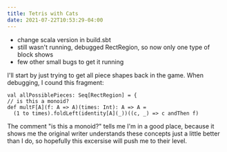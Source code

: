```yaml
---
title: Tetris with Cats
date: 2021-07-22T10:53:29-04:00
---
```


- change scala version in build.sbt
- still wasn't running, debugged RectRegion, so now only one type of block shows
- few other small bugs to get it running

I'll start by just trying to get all piece shapes back in the game. When debugging, I cound this fragment:
 
    val allPossiblePieces: Seq[RectRegion] = { 
    // is this a monoid?
    def multF[A](f: A => A)(times: Int): A => A = 
      (1 to times).foldLeft(identity[A](_))((c, _) => c andThen f)

The comment "is this a monoid?" tells me I'm in a good place, because it shows me the original writer understands these concepts just a little better than I do, so hopefully this excersise will push me to their level.
